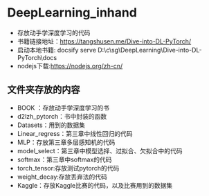# DeepLearning_inhand
- 存放动手学深度学习的代码
- 书籍链接地址：<https://tangshusen.me/Dive-into-DL-PyTorch/>
- 启动本地书籍: docsify serve D:\c\sg\DeepLearning\Dive-into-DL-PyTorch\docs
- nodejs下载:<https://nodejs.org/zh-cn/>

## 文件夹存放的内容

- BOOK ：存放动手学深度学习的书
- d2lzh_pytorch：书中封装的函数
- Datasets：用到的数据集
- Linear_regress：第三章中线性回归的代码
- MLP：存放第三章多层感知机的代码
- model_select：第三章中模型选择、过拟合、欠拟合中的代码
- softmax：第三章中softmax的代码
- torch_tensor:存放测试pytorch的代码
- weight_decay:存放丢弃法的代码
- Kaggle：存放Kaggle比赛的代码，以及比赛用到的数据集

